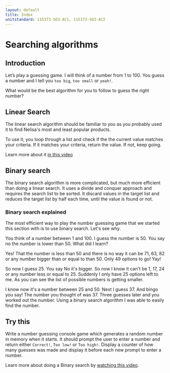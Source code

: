 ```yaml
---
layout: default
title: Index
unitstandard: 115373-SO3-AC1, 115373-SO3-AC2
---
```


# Searching algorithms

## Introduction

Let’s play a guessing game. I will think of a number from 1 to 100. You guess a number and I tell you `too big`, `too small` or `yeah!`.

What would be the best algorithm for you to follow to guess the right number?

## Linear Search

The linear search algorithm should be familiar to you as you probably used it to  find Nelisa's most and least popular products.

To use it, you loop through a list and check if the the current value matches your criteria. If it matches your criteria, return the value. If not, keep going.

Learn more about it [in this video](https://www.youtube.com/watch?v=vZWfKBdSgXI)

## Binary search

The binary search algorithm is more complicated, but much more efficient than doing a linear search. It uses a divide and conquer approach and requires the search list to be sorted. It discard values in the target list and reduces the target list by half each time, until the value is found or not.

### Binary search explained

The most efficient way to play the number guessing game that we started this section with is to use binary search. Let's see why.

You think of a number between 1 and 100. I guess the number is 50. You say no the number is lower than 50. What did I learn?

Yes! That the number is less than 50 and there is no way it can be 71, 63, 82 or any number bigger than or equal to than 50. Only 49 options to go! Yay!

So now I guess 25. You say No it's bigger. So now I know it can't be 1, 17, 24 or any number less or equal to 25. Suddenly I only have 25 options left to me. As you can see the list of possible numbers is getting smaller.

I know now it's a number between 25 and 50. Next I guess 37. And bingo you say! The number you thought of was 37. Three guesses later and you worked out the number. Using a binary search algorithm I was able to easily find the number.

## Try this

Write a number guessing console game which generates a random number in memory when it starts. It should prompt the user to enter a number and return either `Correct!`, `Too low!` or `Too high!`. Display a counter of how many guesses was made and display it before each new prompt to enter a number.

Learn more about doing a Binary search by [watching this video](https://www.youtube.com/watch?v=5xlIPT1FRcA).
